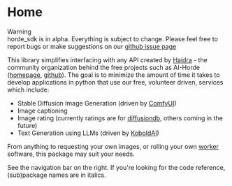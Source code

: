 # Home

<div class="warning" markdown="1">
<div class="title" markdown="1">
Warning
</div>
horde_sdk is in alpha. Everything is subject to change. Please feel free to report bugs or make suggestions on our <a href="https://github.com/Haidra-Org/horde-sdk">github issue page</a>
</div>

This library simplifies interfacing with any API created by [Haidra](https://github.com/Haidra-Org) - the community organization
behind the free projects such as AI-Horde ([homepage](https://aihorde.net/), [github](https://github.com/db0/AI-Horde)).
The goal is to minimize the amount of time it takes to develop applications in python that use our free, volunteer driven, services which include:

- Stable Diffusion Image Generation (driven by [ComfyUI](https://github.com/comfyanonymous/ComfyUI))
- Image captioning
- Image rating (currently ratings are for [diffusiondb](https://poloclub.github.io/diffusiondb/), others coming in the future)
- Text Generation using LLMs (driven by [KoboldAI](https://github.com/KoboldAI/KoboldAI-Client))

From anything to requesting your own images, or rolling your own [worker](https://github.com/Haidra-Org/AI-Horde-Worker) software, this package may suit your needs.

See the navigation bar on the right. If you're looking for the code reference, (sub)package names are in italics.
